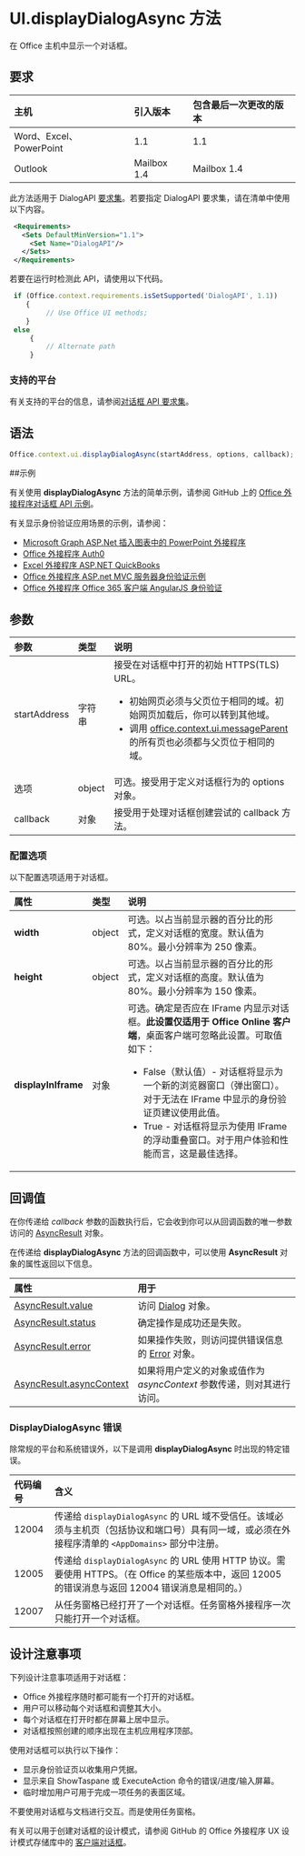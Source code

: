 # <a name="uidisplaydialogasync-method"></a>UI.displayDialogAsync 方法

在 Office 主机中显示一个对话框。 

## <a name="requirements"></a>要求

|主机|引入版本|包含最后一次更改的版本|
|:---------------|:--------|:----------|
|Word、Excel、PowerPoint|1.1|1.1|
|Outlook|Mailbox 1.4|Mailbox 1.4|

此方法适用于 DialogAPI [要求集](../../docs/overview/specify-office-hosts-and-api-requirements.md)。若要指定 DialogAPI 要求集，请在清单中使用以下内容。

```xml
 <Requirements> 
   <Sets DefaultMinVersion="1.1"> 
     <Set Name="DialogAPI"/> 
   </Sets> 
 </Requirements> 

```

若要在运行时检测此 API，请使用以下代码。

```js
 if (Office.context.requirements.isSetSupported('DialogAPI', 1.1)) 
    {  
         // Use Office UI methods; 
    } 
 else 
     { 
         // Alternate path 
     } 
```



### <a name="supported-platforms"></a>支持的平台
有关支持的平台的信息，请参阅[对话框 API 要求集](../requirement-sets/dialog-api-requirement-sets.md)。

## <a name="syntax"></a>语法

```js
Office.context.ui.displayDialogAsync(startAddress, options, callback);
```
##<a name="examples"></a>示例

有关使用 **displayDialogAsync** 方法的简单示例，请参阅 GitHub 上的 [Office 外接程序对话框 API 示例](https://github.com/OfficeDev/Office-Add-in-Dialog-API-Simple-Example/)。

有关显示身份验证应用场景的示例，请参阅：

- [Microsoft Graph ASP.Net 插入图表中的 PowerPoint 外接程序](https://github.com/OfficeDev/PowerPoint-Add-in-Microsoft-Graph-ASPNET-InsertChart)
- [Office 外接程序 Auth0](https://github.com/OfficeDev/Office-Add-in-Auth0)
- [Excel 外接程序 ASP.NET QuickBooks ](https://github.com/OfficeDev/Excel-Add-in-ASPNET-QuickBooks)
- [Office 外接程序 ASP.net MVC 服务器身份验证示例](https://github.com/dougperkes/Office-Add-in-AspNetMvc-ServerAuth/tree/Office2016DisplayDialog)
- [Office 外接程序 Office 365 客户端 AngularJS 身份验证](https://github.com/OfficeDev/Word-Add-in-AngularJS-Client-OAuth)


 
## <a name="parameters"></a>参数

| 参数    | 类型   |说明|
|:---------------|:--------|:----------|
|startAddress|字符串|接受在对话框中打开的初始 HTTPS(TLS) URL。 <ul><li>初始网页必须与父页位于相同的域。初始网页加载后，你可以转到其他域。</li><li>调用 [office.context.ui.messageParent](officeui.messageparent.md) 的所有页也必须都与父页位于相同的域。</li></ul>|
|选项|object|可选。接受用于定义对话框行为的 options 对象。|
|callback|对象|接受用于处理对话框创建尝试的 callback 方法。|
    
### <a name="configuration-options"></a>配置选项
以下配置选项适用于对话框。


| 属性     | 类型   |说明|
|:---------------|:--------|:----------|
|**width**|object|可选。以占当前显示器的百分比的形式，定义对话框的宽度。默认值为 80%。最小分辨率为 250 像素。|
|**height**|object|可选。以占当前显示器的百分比的形式，定义对话框的高度。默认值为 80%。最小分辨率为 150 像素。|
|**displayInIframe**|对象|可选。确定是否应在 IFrame 内显示对话框。**此设置仅适用于 Office Online 客户端**，桌面客户端可忽略此设置。可取值如下：<ul><li>False（默认值）- 对话框将显示为一个新的浏览器窗口（弹出窗口）。对于无法在 IFrame 中显示的身份验证页建议使用此值。 </li><li>True - 对话框将显示为使用 IFrame 的浮动重叠窗口。对于用户体验和性能而言，这是最佳选择。</li>|


## <a name="callback-value"></a>回调值
在你传递给 _callback_ 参数的函数执行后，它会收到你可以从回调函数的唯一参数访问的 [AsyncResult](../../reference/shared/asyncresult.md) 对象。

在传递给 **displayDialogAsync** 方法的回调函数中，可以使用 **AsyncResult** 对象的属性返回以下信息。



|**属性**|**用于**|
|:-----|:-----|
|[AsyncResult.value](../../reference/shared/asyncresult.value.md)|访问 [Dialog](../../reference/shared/officeui.dialog.md) 对象。|
|[AsyncResult.status](../../reference/shared/asyncresult.status.md)|确定操作是成功还是失败。|
|[AsyncResult.error](../../reference/shared/asyncresult.error.md)|如果操作失败，则访问提供错误信息的 [Error](../../reference/shared/error.md) 对象。|
|[AsyncResult.asyncContext](../../reference/shared/asyncresult.asynccontext.md)|如果将用户定义的对象或值作为 _asyncContext_ 参数传递，则对其进行访问。|

### <a name="errors-from-displaydialogasync"></a>DisplayDialogAsync 错误

除常规的平台和系统错误外，以下是调用 **displayDialogAsync** 时出现的特定错误。

|**代码编号**|**含义**|
|:-----|:-----|
|12004|传递给 `displayDialogAsync` 的 URL 域不受信任。该域必须与主机页（包括协议和端口号）具有同一域，或必须在外接程序清单的 `<AppDomains>` 部分中注册。|
|12005|传递给 `displayDialogAsync` 的 URL 使用 HTTP 协议。需要使用 HTTPS。（在 Office 的某些版本中，返回 12005 的错误消息与返回 12004 错误消息是相同的。）|
|12007|从任务窗格已经打开了一个对话框。任务窗格外接程序一次只能打开一个对话框。|



## <a name="design-considerations"></a>设计注意事项
下列设计注意事项适用于对话框：

- Office 外接程序随时都可能有一个打开的对话框。
- 用户可以移动每个对话框和调整其大小。
- 每个对话框在打开时都在屏幕上居中显示。
- 对话框按照创建的顺序出现在主机应用程序顶部。

使用对话框可以执行以下操作：

- 显示身份验证页以收集用户凭据。
- 显示来自 ShowTaspane 或 ExecuteAction 命令的错误/进度/输入屏幕。
- 临时增加用户可用于完成一项任务的表面区域。

不要使用对话框与文档进行交互。而是使用任务窗格。 

有关可以用于创建对话框的设计模式，请参阅 GitHub 的 Office 外接程序 UX 设计模式存储库中的 [客户端对话框](https://github.com/OfficeDev/Office-Add-in-UX-Design-Patterns/blob/master/Patterns/Client_Dialog.md)。
